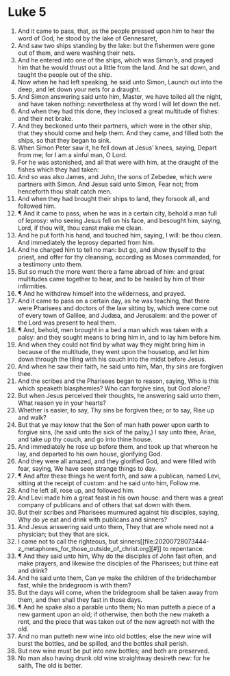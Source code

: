 ﻿# Luke 5
1. And it came to pass, that, as the people pressed upon him to hear the word of God, he stood by the lake of Gennesaret, 
2. And saw two ships standing by the lake: but the fishermen were gone out of them, and were washing their nets. 
3. And he entered into one of the ships, which was Simon’s, and prayed him that he would thrust out a little from the land. And he sat down, and taught the people out of the ship. 
4. Now when he had left speaking, he said unto Simon, Launch out into the deep, and let down your nets for a draught. 
5. And Simon answering said unto him, Master, we have toiled all the night, and have taken nothing: nevertheless at thy word I will let down the net. 
6. And when they had this done, they inclosed a great multitude of fishes: and their net brake. 
7. And they beckoned unto their partners, which were in the other ship, that they should come and help them. And they came, and filled both the ships, so that they began to sink. 
8. When Simon Peter saw it, he fell down at Jesus’ knees, saying, Depart from me; for I am a sinful man, O Lord. 
9. For he was astonished, and all that were with him, at the draught of the fishes which they had taken: 
10. And so was also James, and John, the sons of Zebedee, which were partners with Simon. And Jesus said unto Simon, Fear not; from henceforth thou shalt catch men. 
11. And when they had brought their ships to land, they forsook all, and followed him. 
12. ¶ And it came to pass, when he was in a certain city, behold a man full of leprosy: who seeing Jesus fell on his face, and besought him, saying, Lord, if thou wilt, thou canst make me clean. 
13. And he put forth his hand, and touched him, saying, I will: be thou clean. And immediately the leprosy departed from him. 
14. And he charged him to tell no man: but go, and shew thyself to the priest, and offer for thy cleansing, according as Moses commanded, for a testimony unto them. 
15. But so much the more went there a fame abroad of him: and great multitudes came together to hear, and to be healed by him of their infirmities. 
16. ¶ And he withdrew himself into the wilderness, and prayed. 
17. And it came to pass on a certain day, as he was teaching, that there were Pharisees and doctors of the law sitting by, which were come out of every town of Galilee, and Judæa, and Jerusalem: and the power of the Lord was present to heal them. 
18. ¶ And, behold, men brought in a bed a man which was taken with a palsy: and they sought means to bring him in, and to lay him before him. 
19. And when they could not find by what way they might bring him in because of the multitude, they went upon the housetop, and let him down through the tiling with his couch into the midst before Jesus. 
20. And when he saw their faith, he said unto him, Man, thy sins are forgiven thee. 
21. And the scribes and the Pharisees began to reason, saying, Who is this which speaketh blasphemies? Who can forgive sins, but God alone? 
22. But when Jesus perceived their thoughts, he answering said unto them, What reason ye in your hearts? 
23. Whether is easier, to say, Thy sins be forgiven thee; or to say, Rise up and walk? 
24. But that ye may know that the Son of man hath power upon earth to forgive sins, (he said unto the sick of the palsy,) I say unto thee, Arise, and take up thy couch, and go into thine house. 
25. And immediately he rose up before them, and took up that whereon he lay, and departed to his own house, glorifying God. 
26. And they were all amazed, and they glorified God, and were filled with fear, saying, We have seen strange things to day. 
27. ¶ And after these things he went forth, and saw a publican, named Levi, sitting at the receipt of custom: and he said unto him, Follow me. 
28. And he left all, rose up, and followed him. 
29. And Levi made him a great feast in his own house: and there was a great company of publicans and of others that sat down with them. 
30. But their scribes and Pharisees murmured against his disciples, saying, Why do ye eat and drink with publicans and sinners? 
31. And Jesus answering said unto them, They that are whole need not a physician; but they that are sick. 
32. I came not to call the righteous, but sinners[[file:20200728073444-z_metaphores_for_those_outside_of_christ.org][#]] to repentance. 
33. ¶ And they said unto him, Why do the disciples of John fast often, and make prayers, and likewise the disciples of the Pharisees; but thine eat and drink? 
34. And he said unto them, Can ye make the children of the bridechamber fast, while the bridegroom is with them? 
35. But the days will come, when the bridegroom shall be taken away from them, and then shall they fast in those days. 
36. ¶ And he spake also a parable unto them; No man putteth a piece of a new garment upon an old; if otherwise, then both the new maketh a rent, and the piece that was taken out of the new agreeth not with the old. 
37. And no man putteth new wine into old bottles; else the new wine will burst the bottles, and be spilled, and the bottles shall perish. 
38. But new wine must be put into new bottles; and both are preserved. 
39. No man also having drunk old wine straightway desireth new: for he saith, The old is better. 
